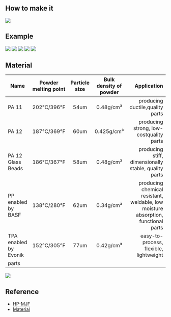 ## How to make it
![](https://gitlab.com/picbed/bed/uploads/8cb54ad1fc010f87dbd88b8009338e92/mjf.gif)
##  Example
![](https://gitlab.com/picbed/bed/uploads/a3105ca3aa21984b67126f77c5123f5e/WechatIMG379.jpeg)
![](https://gitlab.com/picbed/bed/uploads/a6b91f08caa6ef9d9f391badefbd49bb/3811634025012_.pic.jpg)
![](https://gitlab.com/picbed/bed/uploads/a9c5c5261588f8faeda31d90ed9c4a81/WechatIMG378.jpeg)
![](https://gitlab.com/picbed/bed/uploads/dd04e5f3ca2add444c9391ca023cd643/WechatIMG380.jpeg)
![](https://gitlab.com/picbed/bed/uploads/09cbf1bd8ef725b9327cb88be466fe10/WechatIMG377.jpeg)

## Material

| Name        | Powder melting point       |  Particle size|Bulk density of powder | Application| 
| ------------- | :-----:|:-----:|:-----:|-----:|
| PA 11 | 202℃/396℉|54um|0.48g/cm³| producing ductile,quality parts|
| PA 12| 187℃/369℉|60um|0.425g/cm³| producing strong, low-costquality parts|
| PA 12 Glass Beads| 186℃/367℉|58um|0.48g/cm³|  producing stiff, dimensionally stable, quality parts|
| PP enabled by BASF| 138℃/280℉|62um|0.34g/cm³|  producing chemical resistant, weldable, low moisture absorption, functional parts|
| TPA enabled by Evonik| 152℃/305℉|77um|0.42g/cm³|  easy-to-process, flexible, lightweight
 parts|



![](https://gitlab.com/picbed/bed/uploads/c712b537c3f2438cd49784deba9df493/hpmaterial.png)


## Reference

* [HP-MJF](https://www.hp.com/cn-zh/printers/3d-printers/products/multi-jet-technology.html)
* [Material](https://www.hp.com/us-en/printers/3d-printers/materials.html)
